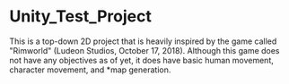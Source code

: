 # Unity_Test_Project
This is a top-down 2D project that is heavily inspired by the game called "Rimworld" (Ludeon Studios, October 17, 2018). Although this game does not have any objectives as of yet, it does have basic human movement, character movement, and *map generation.
